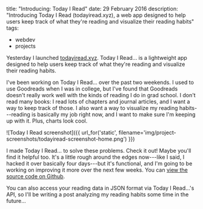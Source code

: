 title: "Introducing: Today I Read"
date: 29 February 2016
description: "Introducing Today I Read (todayiread.xyz), a web app designed to help users keep track of what they're reading and visualize their reading habits"
tags:
  - webdev
  - projects

Yesterday I launched [todayiread.xyz](https://todayiread.xyz). Today I Read... is a lightweight app designed to help users keep track of what they're reading and visualize their reading habits.

I've been working on Today I Read... over the past two weekends. I used to use Goodreads when I was in college, but I've found that Goodreads doesn't really work well with the kinds of reading I do in grad school. I don't read many books: I read lots of chapters and journal articles, and I want a way to keep track of those. I also want a way to visualize my reading habits---reading is basically my job right now, and I want to make sure I'm keeping up with it. Plus, charts look cool.

![Today I Read screenshot]({{ url_for('static', filename='img/project-screenshots/todayiread-screenshot-home.png') }})

I made Today I Read... to solve these problems. Check it out! Maybe you'll find it helpful too. It's a little rough around the edges now---like I said, I hacked it over basically four days---but it's functional, and I'm going to be working on improving it more over the next few weeks. You can [view the source code on Github](http://github.com/kylerjohnston/todayiread).

You can also access your reading data in JSON format via Today I Read...'s API, so I'll be writing a post analyzing my reading habits some time in the future...

